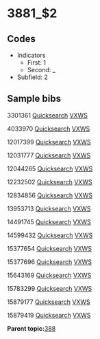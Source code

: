 # 3881\_$2

## Codes

-   Indicators
    -   First: 1
    -   Second: \_
-   Subfield: 2

## Sample bibs

3301361 [Quicksearch](https://search.library.yale.edu/catalog/3301361) [VXWS](http://prodorbis.library.yale.edu:7014/vxws/GetHoldingsService?bibId=3301361)

4033970 [Quicksearch](https://search.library.yale.edu/catalog/4033970) [VXWS](http://prodorbis.library.yale.edu:7014/vxws/GetHoldingsService?bibId=4033970)

12017399 [Quicksearch](https://search.library.yale.edu/catalog/12017399) [VXWS](http://prodorbis.library.yale.edu:7014/vxws/GetHoldingsService?bibId=12017399)

12031777 [Quicksearch](https://search.library.yale.edu/catalog/12031777) [VXWS](http://prodorbis.library.yale.edu:7014/vxws/GetHoldingsService?bibId=12031777)

12044265 [Quicksearch](https://search.library.yale.edu/catalog/12044265) [VXWS](http://prodorbis.library.yale.edu:7014/vxws/GetHoldingsService?bibId=12044265)

12232502 [Quicksearch](https://search.library.yale.edu/catalog/12232502) [VXWS](http://prodorbis.library.yale.edu:7014/vxws/GetHoldingsService?bibId=12232502)

12834856 [Quicksearch](https://search.library.yale.edu/catalog/12834856) [VXWS](http://prodorbis.library.yale.edu:7014/vxws/GetHoldingsService?bibId=12834856)

13953713 [Quicksearch](https://search.library.yale.edu/catalog/13953713) [VXWS](http://prodorbis.library.yale.edu:7014/vxws/GetHoldingsService?bibId=13953713)

14491745 [Quicksearch](https://search.library.yale.edu/catalog/14491745) [VXWS](http://prodorbis.library.yale.edu:7014/vxws/GetHoldingsService?bibId=14491745)

14599432 [Quicksearch](https://search.library.yale.edu/catalog/14599432) [VXWS](http://prodorbis.library.yale.edu:7014/vxws/GetHoldingsService?bibId=14599432)

15377654 [Quicksearch](https://search.library.yale.edu/catalog/15377654) [VXWS](http://prodorbis.library.yale.edu:7014/vxws/GetHoldingsService?bibId=15377654)

15377696 [Quicksearch](https://search.library.yale.edu/catalog/15377696) [VXWS](http://prodorbis.library.yale.edu:7014/vxws/GetHoldingsService?bibId=15377696)

15643169 [Quicksearch](https://search.library.yale.edu/catalog/15643169) [VXWS](http://prodorbis.library.yale.edu:7014/vxws/GetHoldingsService?bibId=15643169)

15783299 [Quicksearch](https://search.library.yale.edu/catalog/15783299) [VXWS](http://prodorbis.library.yale.edu:7014/vxws/GetHoldingsService?bibId=15783299)

15879177 [Quicksearch](https://search.library.yale.edu/catalog/15879177) [VXWS](http://prodorbis.library.yale.edu:7014/vxws/GetHoldingsService?bibId=15879177)

15879419 [Quicksearch](https://search.library.yale.edu/catalog/15879419) [VXWS](http://prodorbis.library.yale.edu:7014/vxws/GetHoldingsService?bibId=15879419)

**Parent topic:**[388](../../tags/388/388.md)

